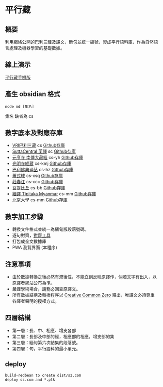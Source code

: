 # 平行藏

## 概要
利用網絡公開的巴利三藏及譯文，斷句並統一編號，製成平行語料庫，作為自然語言處理及機器學習的基礎數據。

## 線上演示
[平行藏手機版](https://nissaya.cn/sz/)

## 產生 obsidian 格式

    node md [集名]
    
集名 缺省為 cs

## 數字底本及對應存庫
- [VRI巴利三藏](https://tipitaka.org/) cs [Github存庫](https://github.com/accelon/cs)
- [SuttaCentral 英譯](https://suttacentral.net) sc [Github存庫](https://github.com/accelon/sc)
- [元亨寺 南傳大藏經](https://www.cbeta.org) cs-yh [Github存庫](https://github.com/accelon/cb-n)
- [光明寺経蔵](https://komyojikyozo.web.fc2.com/) cs-kmj [Github存庫](https://github.com/accelon/kmj)
- [巴利佛典译丛](https://github.com/sutra-mobi/nikaya/tree/master/hzfxy) cs-hz [Github存庫](https://github.com/accelon/sutra-mobi)
- [蕭式球](http://www.earlybuddhism.org.hk/?wp=3.1) cs-xsq [Github存庫](https://github.com/accelon/xsq)
- [莊春江](https://agama.buddhason.org/) cs-ccc [Github存庫](https://github.com/accelon/ccc)
- [菩提比丘](https://wisdomexperience.org/) cs-bb [Github存庫](https://github.com/accelon/bb)
- [緬譯 Tipitaka Myanmar](https://play.google.com/store/apps/details?id=mm.pndaza.tipitakamyanmar) cs-mm [Github存庫](https://github.com/accelon/cs-mm)
- 北京大學 cs-mm [Github存庫](https://github.com/accelon/cs-pku)


## 數字加工步驟
- 轉換文件格式並統一為緬甸版段落號碼。
- 逐句對齊，[對齊工具](https://accelon.github.io/aligner)
- 打包成全文數據庫
- PWA 瀏覽界面 (本程序)

## 注意事項
- 由於數據轉換之後必然有滯後性，不能立刻反映原譯作，倘若文字有出入，以原譯者網站公布為準。
- 嚴謹學術場合，請務必回查原譯文。
- 所有數據結構及轉換程序以 [Creative Common Zero](https://creativecommons.org/publicdomain/zero/1.0/deed.zh) 釋出，唯譯文必須尊重各譯者聲明的授權方式。

## 四層結構
- 第一層：長、中、相應、增支各部
- 第二層：長部及中部的經，相應部的相應，增支部的集
- 第三層：緬甸第六次結集的段落號。
- 第四層：句，平行語料的最小單元。


## deploy
    build-redbean to create dist/sz.com
    deploy sz.com and *.ptk


